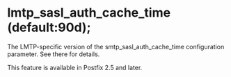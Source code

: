 # lmtp_sasl_auth_cache_time (default:90d); 

 The LMTP-specific version of the smtp_sasl_auth_cache_time
configuration parameter.  See there for details. 

 This feature is available in Postfix 2.5 and later. 


